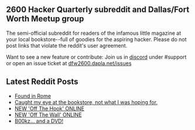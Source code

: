 ## 2600 Hacker Quarterly subreddit and Dallas/Fort Worth Meetup group
The semi-official subreddit for readers of the infamous little magazine at your local bookstore--full of goodies for the aspiring hacker. Please do not post links that violate the reddit's user agreement.

Want to see a new feature or contribute: 
Join us in [discord](https://dfw2600.dapla.net/chat) under #support or open an issue ticket at [dfw2600.dapla.net/issues](https://dfw2600.dapla.net/issues)

## Latest Reddit Posts
<!-- BLOG-POST-LIST:START -->
- [Found in Rome](https://www.reddit.com/r/2600/comments/13au9nh/found_in_rome/)
- [Caught my eye at the bookstore, not what I was hoping for.](https://www.reddit.com/r/2600/comments/139pm7h/caught_my_eye_at_the_bookstore_not_what_i_was/)
- [NEW 'Off The Hook' ONLINE](https://2600.com/hook/03-05-2023)
- [NEW 'Off The Wall' ONLINE](https://2600.com/wall/02-05-2023)
- [B00kz... and a DVD!](https://www.reddit.com/r/2600/comments/135ifrm/b00kz_and_a_dvd/)
<!-- BLOG-POST-LIST:END -->
